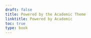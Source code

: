 ```yaml
---
draft: false
title: Powered by the Academic Theme
linktitle: Powered by Academic
toc: true
type: book
---
```

